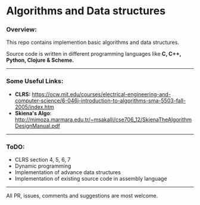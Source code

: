 # Algorithms and Data structures

### Overview:

This repo contains implemention basic algorithms and data structures.

Source code is written in different programming languages like **C, C++, Python, Clojure & Scheme.**

---

### Some Useful Links:

- **CLRS:** https://ocw.mit.edu/courses/electrical-engineering-and-computer-science/6-046j-introduction-to-algorithms-sma-5503-fall-2005/index.htm
- **Skiena's Algo**: http://mimoza.marmara.edu.tr/~msakalli/cse706_12/SkienaTheAlgorithmDesignManual.pdf

---
### ToDO:

- CLRS section 4, 5, 6, 7
- Dynamic programming
- Implementation of advance data structures
- Implementation of existing source code in assembly language

---
All PR, issues, comments and suggestions are most welcome.

